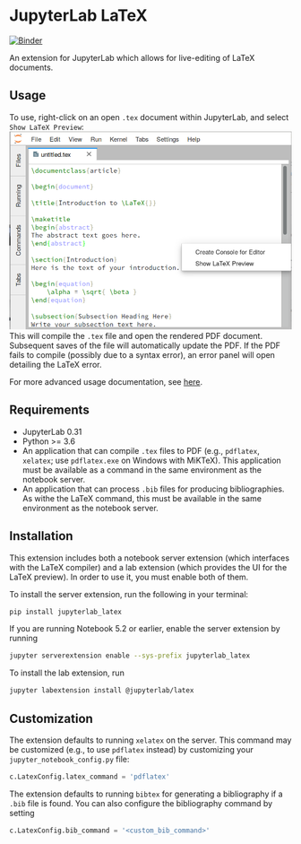 # JupyterLab LaTeX

[![Binder](https://mybinder.org/badge.svg)](https://mybinder.org/v2/gh/jupyterlab/jupyterlab-latex/master?urlpath=lab%2Ftree%2Fsample.tex)

An extension for JupyterLab which allows for live-editing of LaTeX documents.

## Usage

To use, right-click on an open `.tex` document within JupyterLab, and select `Show LaTeX Preview`:
![preview](images/show_preview.png)
This will compile the `.tex` file and open the rendered PDF document.
Subsequent saves of the file will automatically update the PDF.
If the PDF fails to compile (possibly due to a syntax error),
an error panel will open detailing the LaTeX error.

For more advanced usage documentation, see [here](docs/advanced.md).

## Requirements

* JupyterLab 0.31
* Python >= 3.6
* An application that can compile `.tex` files to PDF (e.g., `pdflatex`, `xelatex`; use `pdflatex.exe` on Windows with MiKTeX). This application must be available as a command in the same environment as the notebook server.
* An application that can process `.bib` files for producing bibliographies. As withe the LaTeX command, this must be available in the same environment as the notebook server.

## Installation

This extension includes both a notebook server extension (which interfaces with the LaTeX compiler)
and a lab extension (which provides the UI for the LaTeX preview).
In order to use it, you must enable both of them.

To install the server extension, run the following in your terminal:
```bash
pip install jupyterlab_latex
```

If you are running Notebook 5.2 or earlier, enable the server extension by running
```bash
jupyter serverextension enable --sys-prefix jupyterlab_latex
```

To install the lab extension, run
```bash
jupyter labextension install @jupyterlab/latex
```

## Customization

The extension defaults to running `xelatex` on the server.
This command may be customized (e.g., to use `pdflatex` instead) by customizing
your `jupyter_notebook_config.py` file:
```python
c.LatexConfig.latex_command = 'pdflatex'
```

The extension defaults to running `bibtex` for generating a bibliography
if a `.bib` file is found. You can also configure the bibliography command
by setting
```python
c.LatexConfig.bib_command = '<custom_bib_command>'
```
